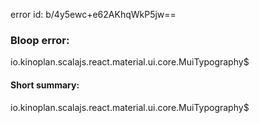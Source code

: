 error id: b/4y5ewc+e62AKhqWkP5jw==
### Bloop error:

io.kinoplan.scalajs.react.material.ui.core.MuiTypography$
#### Short summary: 

io.kinoplan.scalajs.react.material.ui.core.MuiTypography$